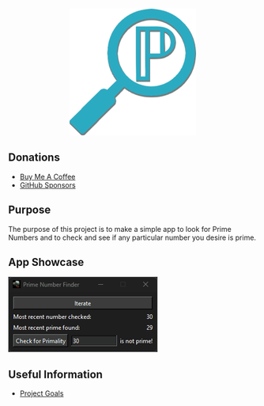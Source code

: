 <p align="center"> <img src="prime_number_finder/images/prime_number_finder.png" /> </p>

## Donations

- [Buy Me A Coffee](https://www.buymeacoffee.com/KingKairos)
- [GitHub Sponsors](https://github.com/sponsors/melvinquick)

## Purpose

The purpose of this project is to make a simple app to look for Prime Numbers and to check and see if any particular number you desire is prime.

## App Showcase

![app-showcase.gif](prime_number_finder/gifs/app_showcase.gif)

## Useful Information

- [Project Goals](https://github.com/users/melvinquick/projects/8/views/1)
